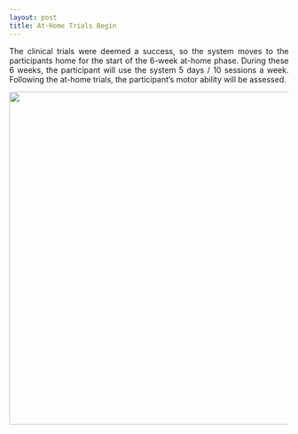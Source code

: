 ```yaml
---
layout: post
title: At-Home Trials Begin
---
```


<p align="justify"> The clinical trials were deemed a success, so the system moves to the participants home for the start of the 6-week at-home phase. During these 6 weeks, the participant will use the system 5 days / 10 sessions a week. Following the at-home trials, the participant’s motor ability will be assessed. </p>


<div style="text-align:center"><img src="/photos/ At_home.jpeg" width="600" /></div>
